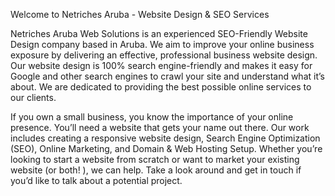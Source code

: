 Welcome to Netriches Aruba - Website Design & SEO Services

Netriches Aruba Web Solutions is an experienced SEO-Friendly Website Design company based in Aruba. We aim to improve your online business exposure by delivering an effective, professional business website design. Our website design is 100% search engine-friendly and makes it easy for Google and other search engines to crawl your site and understand what it’s about. We are dedicated to providing the best possible online services to our clients.

If you own a small business, you know the importance of your online presence. You’ll need a website that gets your name out there. Our work includes creating a responsive website design, Search Engine Optimization (SEO), Online Marketing, and Domain & Web Hosting Setup. Whether you’re looking to start a website from scratch or want to market your existing website (or both! ), we can help. Take a look around and get in touch if you’d like to talk about a potential project.
